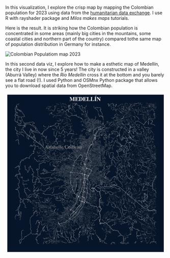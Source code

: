 In this visualization, I explore the crisp map by mapping the Colombian population for 2023 using data from the [humanitarian data exchange](https://data.humdata.org/dataset/kontur-population-colombia?). I use R with rayshader package and *Milos makes maps* tutorials. 

Here is the result. It is striking how the Colombian population is concentrated in some areas (mainly big cities in the mountains, some coastal cities and northern part of the country) compared tothe same map of population distribution in Germany for instance. 

![Colombian Populatiom map 2023](https://github.com/AnabelleCouleau/datavizfun/blob/main/colombia_population_2023.png) 

In this second data viz, I explore how to make a esthetic map of Medellín, the city I live in now since 5 years! The city is constructed in a valley (Aburrá Valley) where the *Rio Medellin* cross it at the bottom and you barely see a flat road (!). I used Python and OSMnx Python package that allows you to download spatial data from OpenStreetMap. 

![Medellin Poster Map](https://github.com/AnabelleCouleau/datavizfun/blob/main/medellin.png)
